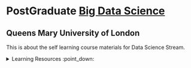 # PostGraduate [Big Data Science](https://www.qmul.ac.uk/postgraduate/taught/coursefinder/courses/big-data-science-msc/) 
## Queens Mary University of London

This is about the self learning course materials for Data Science Stream.

<details><summary>Learning Resources :point_down:</summary>

### Semester A

| Module                          |   Resources   |
|---------------------------------|   :-------:   |
| Machine Learning                | Link          |
| Applied Statistics              | Link          |
| Natural Language Processing     | Link          |
| Data Mining                     | Link          |

### Semester B

| Module                                                                 |     Resources     |
|------------------------------------------------------------------------|     :-------:     |
| Big Data Processing                                                    | Link              |
| Neural Networks and Deep Learning                                      | Link              |
| Digital Media and Social Networks                                      | Link              |
| Risk and Decision Making for Data Science and Artificial Intelligence  | Link              |
</details>
